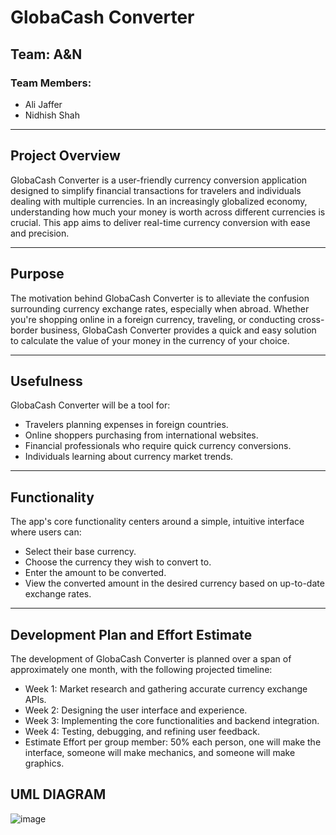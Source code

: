 # GlobaCash Converter

## Team: A&N

### Team Members:
- Ali Jaffer
- Nidhish Shah

---

## Project Overview
GlobaCash Converter is a user-friendly currency conversion application designed to simplify financial transactions for travelers and individuals dealing with multiple currencies. In an increasingly globalized economy, understanding how much your money is worth across different currencies is crucial. This app aims to deliver real-time currency conversion with ease and precision.

---

## Purpose
The motivation behind GlobaCash Converter is to alleviate the confusion surrounding currency exchange rates, especially when abroad. Whether you're shopping online in a foreign currency, traveling, or conducting cross-border business, GlobaCash Converter provides a quick and easy solution to calculate the value of your money in the currency of your choice.

---

## Usefulness
GlobaCash Converter will be a tool for:

- Travelers planning expenses in foreign countries.
- Online shoppers purchasing from international websites.
- Financial professionals who require quick currency conversions.
- Individuals learning about currency market trends.

---

## Functionality
The app's core functionality centers around a simple, intuitive interface where users can:

- Select their base currency.
- Choose the currency they wish to convert to.
- Enter the amount to be converted.
- View the converted amount in the desired currency based on up-to-date exchange rates.

---

## Development Plan and Effort Estimate
The development of GlobaCash Converter is planned over a span of approximately one month, with the following projected timeline:

- Week 1: Market research and gathering accurate currency exchange APIs.
- Week 2: Designing the user interface and experience.
- Week 3: Implementing the core functionalities and backend integration.
- Week 4: Testing, debugging, and refining user feedback.
- Estimate Effort per group member: 50% each person, one will make the interface, someone will make mechanics, and someone will make graphics.

## UML DIAGRAM
![image](https://github.com/Ajaffer5/GlobaCash-Converter-Project/assets/149440888/df6438e1-7a31-4fcc-bd70-42d6a459f720)
